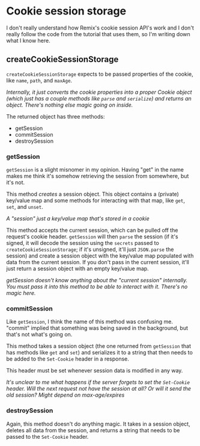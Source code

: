 # Cookie session storage

I don't really understand how Remix's cookie session API's work and I don't really follow the code from the tutorial that uses them, so I'm writing down what I know here.

## createCookieSessionStorage

`createCookieSessionStorage` expects to be passed properties of the cookie, like `name`, `path`, and `maxAge`.

_Internally, it just converts the cookie properties into a proper Cookie object (which just has a couple methods like `parse` and `serialize`) and returns an object. There's nothing else magic going on inside._

The returned object has three methods:

-   getSession
-   commitSession
-   destroySession

### getSession

`getSession` is a slight misnomer in my opinion. Having "get" in the name makes me think it's somehow retrieving the session from somewhere, but it's not.

This method _creates_ a session object. This object contains a (private) key/value map and some methods for interacting with that map, like `get`, `set`, and `unset`.

_A "session" just a key/value map that's stored in a cookie_

This method accepts the current session, which can be pulled off the request's cookie header. `getSession` will then `parse` the session (if it's signed, it will decode the session using the `secrets` passed to `createCookieSessionStorage`; if it's unsigned, it'll just `JSON.parse` the session) and create a session object with the key/value map populated with data from the current session. If you don't pass in the current session, it'll just return a session object with an empty key/value map.

_getSession doesn't know anything about the "current session" internally. You must pass it into this method to be able to interact with it. There's no magic here._

### commitSession

Like `getSession`, I think the name of this method was confusing me. "commit" implied that something was being saved in the background, but that's not what's going on.

This method takes a session object (the one returned from `getSession` that has methods like `get` and `set`) and serializes it to a string that then needs to be added to the `Set-Cookie` header in a response.

This header must be set whenever session data is modified in any way.

_It's unclear to me what happens if the server forgets to set the `Set-Cookie` header. Will the next request not have the session at all? Or will it send the old session? Might depend on max-age/expires_

### destroySession

Again, this method doesn't do anything magic. It takes in a session object, deletes all data from the session, and returns a string that needs to be passed to the `Set-Cookie` header.
